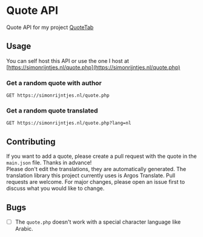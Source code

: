 # Quote API
Quote API for my project [QuoteTab](https://github.com/OpenSourceSimon/QuoteTab)

## Usage
You can self host this API or use the one I host at [https://simonrijntjes.nl/quote.php](https://simonrijntjes.nl/quote.php)
### Get a random quote with author
```http
GET https://simonrijntjes.nl/quote.php
```
### Get a random quote translated
```http
GET https://simonrijntjes.nl/quote.php?lang=nl
```

## Contributing
If you want to add a quote, please create a pull request with the quote in the `main.json` file. Thanks in advance! <br>
Please don't edit the translations, they are automatically generated. The translation library this project currently uses is Argos Translate.
Pull requests are welcome. For major changes, please open an issue first to discuss what you would like to change.

## Bugs
- [ ] The `quote.php` doesn't work with a special character language like Arabic. 
